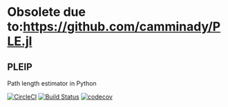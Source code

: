 # Obsolete due to:https://github.com/camminady/PLE.jl





## PLEIP
Path length estimator in Python

[![CircleCI](https://circleci.com/gh/camminady/PLEIP/tree/master.svg?style=svg)](https://circleci.com/gh/camminady/PLEIP/tree/master)
[![Build Status](https://travis-ci.com/camminady/PLEIP.svg?branch=master)](https://travis-ci.com/camminady/PLEIP)
[![codecov](https://img.shields.io/codecov/c/github/camminady/PLEIP.svg)](https://codecov.io/gh/camminady/PLEIP)


